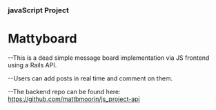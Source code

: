 <h3>javaScript Project</h3>

<h1>Mattyboard</h1>

--This is a dead simple message board implementation via JS frontend using a Rails API.

--Users can add posts in real time and comment on them.

--The backend repo can be found here: https://github.com/mattbmoorin/js_project-api
